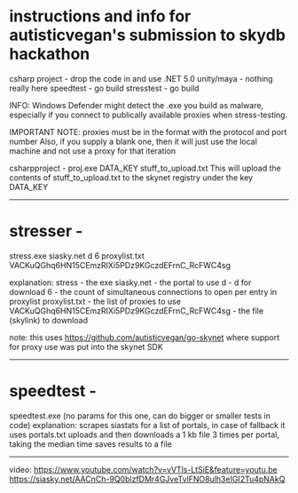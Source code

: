 # instructions and info for autisticvegan's submission to skydb hackathon

csharp project - drop the code in and use .NET 5.0
unity/maya - nothing really here
speedtest - go build
stresstest - go build

INFO:
Windows Defender might detect the .exe you build as malware, especially if you connect to publically available proxies when stress-testing.

IMPORTANT NOTE:
proxies must be in the format with the protocol and port number
Also, if you supply a blank one, then it will just use the local machine and not use a proxy for that iteration

csharpproject - proj.exe DATA_KEY stuff_to_upload.txt
This will upload the contents of stuff_to_upload.txt to the skynet registry under the key DATA_KEY




******************************************

# stresser - 
stress.exe siasky.net d 6 proxylist.txt VACKuQGhq6HN15CEmzRIXi5PDz9KGczdEFrnC_RcFWC4sg

 explanation:
 stress - the exe
 siasky.net - the portal to use
 d - d for download
 6 - the count of simultaneous connections to open per entry in proxylist
 proxylist.txt - the list of proxies to use
 VACKuQGhq6HN15CEmzRIXi5PDz9KGczdEFrnC_RcFWC4sg - the file (skylink) to download
 
 note: this uses https://github.com/autisticvegan/go-skynet where support for proxy use was put into the skynet SDK
 
 ******************************************
 
 # speedtest - 
 speedtest.exe (no params for this one, can do bigger or smaller tests in code)
 explanation:
 scrapes siastats for a list of portals, in case of fallback it uses portals.txt
 uploads and then downloads a 1 kb file 3 times per portal, taking the median time
 saves results to a file
 
 *******************************************
 
 video:
 https://www.youtube.com/watch?v=vVTls-LtSiE&feature=youtu.be
 https://siasky.net/AACnCh-9Q0blzfDMr4GJveTvlFNO8ulh3eIGI2Tu4pNAkQ